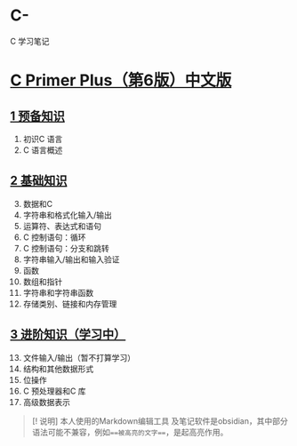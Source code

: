 # C-
C 学习笔记

# [C Primer Plus（第6版）中文版](https://github.com/nightingaleZX/C--/tree/main/C%20Primer%20Plus%EF%BC%88%E7%AC%AC6%E7%89%88%EF%BC%89%E4%B8%AD%E6%96%87%E7%89%88)
## [1 预备知识](https://github.com/nightingaleZX/C--/blob/main/C%20Primer%20Plus%EF%BC%88%E7%AC%AC6%E7%89%88%EF%BC%89%E4%B8%AD%E6%96%87%E7%89%88/1%20%E9%A2%84%E5%A4%87%E7%9F%A5%E8%AF%86.md)
1. 初识C 语言
2. C 语言概述
## [2 基础知识](https://github.com/nightingaleZX/C--/edit/main/C%20Primer%20Plus%EF%BC%88%E7%AC%AC6%E7%89%88%EF%BC%89%E4%B8%AD%E6%96%87%E7%89%88/2%20%E5%9F%BA%E7%A1%80%E7%9F%A5%E8%AF%86.md)
3. 数据和C
4. 字符串和格式化输入/输出
5. 运算符、表达式和语句
6. C 控制语句：循环
7. C 控制语句：分支和跳转
8. 字符串输入/输出和输入验证
9. 函数
10. 数组和指针
11. 字符串和字符串函数
12. 存储类别、链接和内存管理
## [3 进阶知识（学习中）]()
13. 文件输入/输出（暂不打算学习）
14. 结构和其他数据形式
15. 位操作
16. C 预处理器和C 库
17. 高级数据表示

> [! 说明]
> 本人使用的Markdown编辑工具 及笔记软件是obsidian，其中部分语法可能不兼容，例如`==被高亮的文字==`，是起高亮作用。

